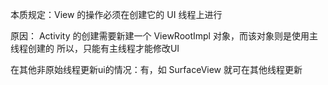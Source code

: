 本质规定：View 的操作必须在创建它的 UI 线程上进行

原因：
Activity 的创建需要新建一个 ViewRootImpl 对象，而该对象则是使用主线程创建的
所以，只能有主线程才能修改UI

在其他非原始线程更新ui的情况：有，如 SurfaceView 就可在其他线程更新